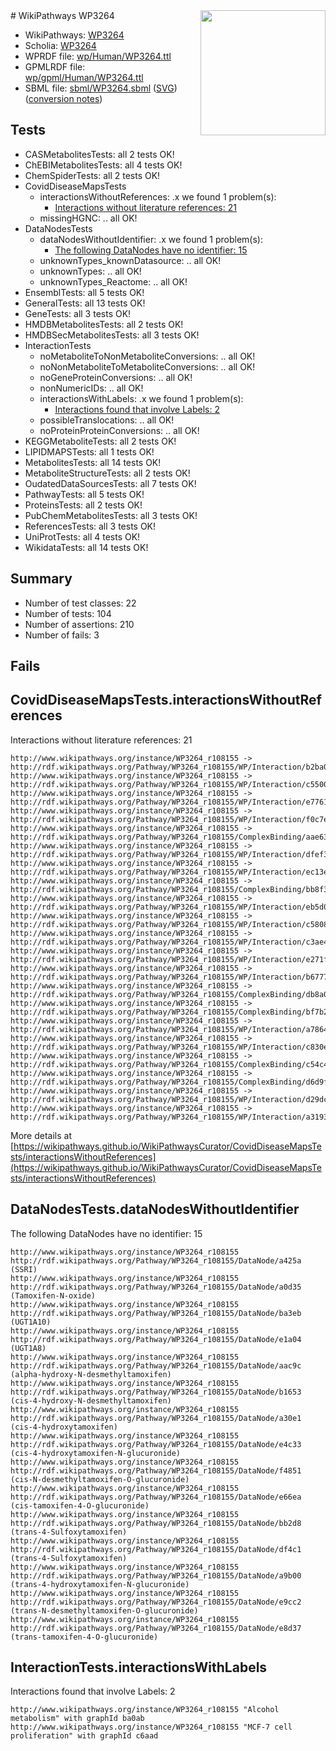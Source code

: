<img style="float: right; width: 200px" src="../logo.png" />
# WikiPathways WP3264

* WikiPathways: [WP3264](https://identifiers.org/wikipathways:WP3264)
* Scholia: [WP3264](https://scholia.toolforge.org/wikipathways/WP3264)
* WPRDF file: [wp/Human/WP3264.ttl](../wp/Human/WP3264.ttl)
* GPMLRDF file: [wp/gpml/Human/WP3264.ttl](../wp/gpml/Human/WP3264.ttl)
* SBML file: [sbml/WP3264.sbml](../sbml/WP3264.sbml) ([SVG](../sbml/WP3264.svg)) ([conversion notes](../sbml/WP3264.txt))

## Tests
* CASMetabolitesTests: all 2 tests OK!
* ChEBIMetabolitesTests: all 4 tests OK!
* ChemSpiderTests: all 2 tests OK!
* CovidDiseaseMapsTests
    * interactionsWithoutReferences: .x we found 1 problem(s):
        * [Interactions without literature references: 21](#9701cd01)
    * missingHGNC: .. all OK!
* DataNodesTests
    * dataNodesWithoutIdentifier: .x we found 1 problem(s):
        * [The following DataNodes have no identifier: 15](#8792c495)
    * unknownTypes_knownDatasource: .. all OK!
    * unknownTypes: .. all OK!
    * unknownTypes_Reactome: .. all OK!
* EnsemblTests: all 5 tests OK!
* GeneralTests: all 13 tests OK!
* GeneTests: all 3 tests OK!
* HMDBMetabolitesTests: all 2 tests OK!
* HMDBSecMetabolitesTests: all 3 tests OK!
* InteractionTests
    * noMetaboliteToNonMetaboliteConversions: .. all OK!
    * noNonMetaboliteToMetaboliteConversions: .. all OK!
    * noGeneProteinConversions: .. all OK!
    * nonNumericIDs: .. all OK!
    * interactionsWithLabels: .x we found 1 problem(s):
        * [Interactions found that involve Labels: 2](#630d2679)
    * possibleTranslocations: .. all OK!
    * noProteinProteinConversions: .. all OK!
* KEGGMetaboliteTests: all 2 tests OK!
* LIPIDMAPSTests: all 1 tests OK!
* MetabolitesTests: all 14 tests OK!
* MetaboliteStructureTests: all 2 tests OK!
* OudatedDataSourcesTests: all 7 tests OK!
* PathwayTests: all 5 tests OK!
* ProteinsTests: all 2 tests OK!
* PubChemMetabolitesTests: all 3 tests OK!
* ReferencesTests: all 3 tests OK!
* UniProtTests: all 4 tests OK!
* WikidataTests: all 14 tests OK!


## Summary

* Number of test classes: 22
* Number of tests: 104
* Number of assertions: 210
* Number of fails: 3

## Fails

<a name="9701cd01" />

## CovidDiseaseMapsTests.interactionsWithoutReferences

Interactions without literature references: 21
```
http://www.wikipathways.org/instance/WP3264_r108155 -> http://rdf.wikipathways.org/Pathway/WP3264_r108155/WP/Interaction/b2ba0
http://www.wikipathways.org/instance/WP3264_r108155 -> http://rdf.wikipathways.org/Pathway/WP3264_r108155/WP/Interaction/c5500
http://www.wikipathways.org/instance/WP3264_r108155 -> http://rdf.wikipathways.org/Pathway/WP3264_r108155/WP/Interaction/e7761
http://www.wikipathways.org/instance/WP3264_r108155 -> http://rdf.wikipathways.org/Pathway/WP3264_r108155/WP/Interaction/f0c7e
http://www.wikipathways.org/instance/WP3264_r108155 -> http://rdf.wikipathways.org/Pathway/WP3264_r108155/ComplexBinding/aae63
http://www.wikipathways.org/instance/WP3264_r108155 -> http://rdf.wikipathways.org/Pathway/WP3264_r108155/WP/Interaction/dfef3
http://www.wikipathways.org/instance/WP3264_r108155 -> http://rdf.wikipathways.org/Pathway/WP3264_r108155/WP/Interaction/ec13e
http://www.wikipathways.org/instance/WP3264_r108155 -> http://rdf.wikipathways.org/Pathway/WP3264_r108155/ComplexBinding/bb8f3
http://www.wikipathways.org/instance/WP3264_r108155 -> http://rdf.wikipathways.org/Pathway/WP3264_r108155/WP/Interaction/eb5d0
http://www.wikipathways.org/instance/WP3264_r108155 -> http://rdf.wikipathways.org/Pathway/WP3264_r108155/WP/Interaction/c5808
http://www.wikipathways.org/instance/WP3264_r108155 -> http://rdf.wikipathways.org/Pathway/WP3264_r108155/WP/Interaction/c3ae4
http://www.wikipathways.org/instance/WP3264_r108155 -> http://rdf.wikipathways.org/Pathway/WP3264_r108155/WP/Interaction/e271f
http://www.wikipathways.org/instance/WP3264_r108155 -> http://rdf.wikipathways.org/Pathway/WP3264_r108155/WP/Interaction/b6777
http://www.wikipathways.org/instance/WP3264_r108155 -> http://rdf.wikipathways.org/Pathway/WP3264_r108155/ComplexBinding/db8a0
http://www.wikipathways.org/instance/WP3264_r108155 -> http://rdf.wikipathways.org/Pathway/WP3264_r108155/ComplexBinding/bf7b2
http://www.wikipathways.org/instance/WP3264_r108155 -> http://rdf.wikipathways.org/Pathway/WP3264_r108155/WP/Interaction/a7864
http://www.wikipathways.org/instance/WP3264_r108155 -> http://rdf.wikipathways.org/Pathway/WP3264_r108155/WP/Interaction/c830e
http://www.wikipathways.org/instance/WP3264_r108155 -> http://rdf.wikipathways.org/Pathway/WP3264_r108155/ComplexBinding/c54c4
http://www.wikipathways.org/instance/WP3264_r108155 -> http://rdf.wikipathways.org/Pathway/WP3264_r108155/ComplexBinding/d6d9f
http://www.wikipathways.org/instance/WP3264_r108155 -> http://rdf.wikipathways.org/Pathway/WP3264_r108155/WP/Interaction/d29dc
http://www.wikipathways.org/instance/WP3264_r108155 -> http://rdf.wikipathways.org/Pathway/WP3264_r108155/WP/Interaction/a3193
```

More details at [https://wikipathways.github.io/WikiPathwaysCurator/CovidDiseaseMapsTests/interactionsWithoutReferences](https://wikipathways.github.io/WikiPathwaysCurator/CovidDiseaseMapsTests/interactionsWithoutReferences)

<a name="8792c495" />

## DataNodesTests.dataNodesWithoutIdentifier

The following DataNodes have no identifier: 15
```
http://www.wikipathways.org/instance/WP3264_r108155 http://rdf.wikipathways.org/Pathway/WP3264_r108155/DataNode/a425a (SSRI)
http://www.wikipathways.org/instance/WP3264_r108155 http://rdf.wikipathways.org/Pathway/WP3264_r108155/DataNode/a0d35 (Tamoxifen-N-oxide)
http://www.wikipathways.org/instance/WP3264_r108155 http://rdf.wikipathways.org/Pathway/WP3264_r108155/DataNode/ba3eb (UGT1A10)
http://www.wikipathways.org/instance/WP3264_r108155 http://rdf.wikipathways.org/Pathway/WP3264_r108155/DataNode/e1a04 (UGT1A8)
http://www.wikipathways.org/instance/WP3264_r108155 http://rdf.wikipathways.org/Pathway/WP3264_r108155/DataNode/aac9c (alpha-hydroxy-N-desmethyltamoxifen)
http://www.wikipathways.org/instance/WP3264_r108155 http://rdf.wikipathways.org/Pathway/WP3264_r108155/DataNode/b1653 (cis-4-hydroxy-N-desmethyltamoxifen)
http://www.wikipathways.org/instance/WP3264_r108155 http://rdf.wikipathways.org/Pathway/WP3264_r108155/DataNode/a30e1 (cis-4-hydroxytamoxifen)
http://www.wikipathways.org/instance/WP3264_r108155 http://rdf.wikipathways.org/Pathway/WP3264_r108155/DataNode/e4c33 (cis-4-hydroxytamoxifen-N-glucuronide)
http://www.wikipathways.org/instance/WP3264_r108155 http://rdf.wikipathways.org/Pathway/WP3264_r108155/DataNode/f4851 (cis-N-desmethyltamoxifen-O-glucuronide)
http://www.wikipathways.org/instance/WP3264_r108155 http://rdf.wikipathways.org/Pathway/WP3264_r108155/DataNode/e66ea (cis-tamoxifen-4-O-glucuronide)
http://www.wikipathways.org/instance/WP3264_r108155 http://rdf.wikipathways.org/Pathway/WP3264_r108155/DataNode/bb2d8 (trans-4-Sulfoxytamoxifen)
http://www.wikipathways.org/instance/WP3264_r108155 http://rdf.wikipathways.org/Pathway/WP3264_r108155/DataNode/df4c1 (trans-4-Sulfoxytamoxifen)
http://www.wikipathways.org/instance/WP3264_r108155 http://rdf.wikipathways.org/Pathway/WP3264_r108155/DataNode/a9b00 (trans-4-hydroxytamoxifen-N-glucuronide)
http://www.wikipathways.org/instance/WP3264_r108155 http://rdf.wikipathways.org/Pathway/WP3264_r108155/DataNode/e9cc2 (trans-N-desmethyltamoxifen-O-glucuronide)
http://www.wikipathways.org/instance/WP3264_r108155 http://rdf.wikipathways.org/Pathway/WP3264_r108155/DataNode/e8d37 (trans-tamoxifen-4-O-glucuronide)
```

<a name="630d2679" />

## InteractionTests.interactionsWithLabels

Interactions found that involve Labels: 2
```
http://www.wikipathways.org/instance/WP3264_r108155 "Alcohol metabolism" with graphId ba0ab
http://www.wikipathways.org/instance/WP3264_r108155 "MCF-7 cell proliferation" with graphId c6aad
```

